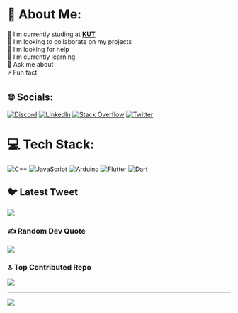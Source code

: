 # 💫 About Me:
🔭 I’m currently studing at <a href="https://kut.ac.ir/en"><strong>KUT</strong></a><br>👯 I’m looking to collaborate on my projects<br>🤝 I’m looking for help<br>🌱 I’m currently learning<br>💬 Ask me about<br>⚡ Fun fact


## 🌐 Socials:
[![Discord](https://img.shields.io/badge/Discord-%237289DA.svg?logo=discord&logoColor=white)](https://discord.gg/༒ֆɦǟɦʀɨǟʀ★#1286) [![LinkedIn](https://img.shields.io/badge/LinkedIn-%230077B5.svg?logo=linkedin&logoColor=white)](https://www.linkedin.com/in/shahriar-hooshmand-7a8b10261/) [![Stack Overflow](https://img.shields.io/badge/-Stackoverflow-FE7A16?logo=stack-overflow&logoColor=white)](https://stackoverflow.com/users/21948099) [![Twitter](https://img.shields.io/badge/Twitter-%231DA1F2.svg?logo=Twitter&logoColor=white)](https://twitter.com/Shahriar_fhd) 

# 💻 Tech Stack:
![C++](https://img.shields.io/badge/c++-%2300599C.svg?style=flat&logo=c%2B%2B&logoColor=white) ![JavaScript](https://img.shields.io/badge/javascript-%23323330.svg?style=flat&logo=javascript&logoColor=%23F7DF1E) ![Arduino](https://img.shields.io/badge/-Arduino-00979D?style=flat&logo=Arduino&logoColor=white) ![Flutter](https://img.shields.io/badge/Flutter-%2302569B.svg?style=flat&logo=Flutter&logoColor=white) ![Dart](https://img.shields.io/badge/dart-%230175C2.svg?style=flat&logo=dart&logoColor=white)

## 🐦 Latest Tweet
[![](https://gtce.itsvg.in/api?username=Shahriar_fhd)](https://github.com/VishwaGauravIn/github-twitter-card-embed)

### ✍️ Random Dev Quote
![](https://quotes-github-readme.vercel.app/api?type=horizontal&theme=tokyonight)

### 🔝 Top Contributed Repo
![](https://github-contributor-stats.vercel.app/api?username=shahriarhd&limit=5&theme=tokyonight&combine_all_yearly_contributions=true)

---
[![](https://visitcount.itsvg.in/api?id=shahriarhd&icon=2&color=1)](https://visitcount.itsvg.in)
